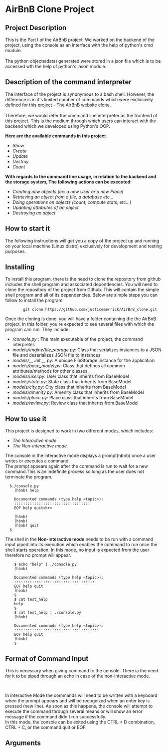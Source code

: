 <h1>AirBnB Clone Project</h1>
    <h2>Project Description</h2>
    <p>
      This is the Part I of the AirBnB project. We worked on the backend of the project,
       using the console as an interface with the help of python's cmd module. <br> <br>The python objects(data) 
       generated were stored in a json file which is to be accessed wth the help of
       python's jason module.
    </p>
    
 <h2>Description of the command interpreter</h2>
 <p>
  The interface of the project is synonymous to a bash shell.
  However, the difference is in it's limited number of commands
  which were exclusively defined for this project - The AirBnB website clone. <br><br>
  Therefore, we would refer the command line interpreter as the frontend of this project.
  This is the medium through which users can interact with the backend which we
  developed using Python's OOP.
</P>


<p><b> Here are the available commands in this project</b></p>

<ul>
  <li><em>Show</em></li>
  <li><em>Create</em></li>
  <li><em>Update</em></li>
  <li><em>Destroy</em></li>
  <li><em>Count</em></li>
</ul>

<p><b>With regards to the command line usage, in relation to the backend and the storage system,
      The following actions can be executed:</b></p>
  <ul>
      <li><em>Creating new objects (ex: a new User or a new Place)</em></li>
      <li><em>Retrieving an object from a file, a database etc…</em></li>
      <li><em>Doing operations on objects (count, compute stats, etc…)</em></li>
      <li><em>Updating attributes of an object</em></li>
      <li><em>Destroying an object</em></li> 
  </ul>
  
  <H2>How to start it</H2>
  <p>The following instructions will get you a copy of 
     the project up and running on your local machine (Linux distro)
     exclusively for development and testing purposes.</p>
     
  <H2>Installing</H2>
  <p>To install this program, there is the need to clone the repository from github <br> includes the shell program and associated dependencies.
            You will need to clone the repository of the project from Github. This will contain the simple shell program and all of
            its dependencies. Below are simple steps you can follow to install the program:</p>
 
            git clone https://github.com/justicemerrick/AirBnB_clone.git
            
            
<p>Once the cloning is done, you will have a folder containing the the AirBnB project. In this folder, you're expected to see
                several files with which the program can run. They include:</p>
   
   <ul>
                    <li><em>/console.py </em>: The main executable of the project, the command interpreter.</li>
                    <li><em>models/engine/file_storage.py</em>: Class that serializes instances to a JSON file and deserializes JSON file to instances</li>
                    <li><em>models/__ init __.py</em>: A unique FileStorage instance for the application</li>
                    <li><em>models/base_model.py</em>: Class that defines all common attributes/methods for other classes.</li>
                    <li><em>models/user.py</em>: User class that inherits from BaseModel</li>
                    <li><em>models/state.py</em>: State class that inherits from BaseModel</li>
                    <li><em>models/city.py</em>: City class that inherits from BaseModel</li>
                    <li><em>models/amenity.py</em>: Amenity class that inherits from BaseModel</li>
                    <li><em>models/place.py</em>: Place class that inherits from BaseModel</li>
                    <li><em>models/review.py</em>: Review class that inherits from BaseModel</li>
   </ul>
   
   <H2>How to use it</H2>
   
   <p>This project is designed to work in two different modes, which includes:</p>
   <ul>
        <li><em>The Interactive mode</em></li>
        <li><em>The Non-interactive mode.</em></li>
  </ul>
   
   <p>The console in the interactive mode displays a prompt(hbnb) once a user writes or executes a command.<br>
     The prompt appears again after the command is run to wait for a new command.This is an indefinite process so long
     as the user does not terminate the program.</p>
    
      $./console.py
        (hbnb) help
            
        Documented commands (type help <topic>):
        ::::::::::::::::::::::::::::::::::
        EOF help quit<br>
            
        (hbnb)
        (hbnb)
        (hbnb) quit
      $
            
   <p>
        The shell in the <b>Non-interactive mode</b> needs to be run with a command input piped into its execution
        which enables the command to run once the shell starts operation. In this mode, no input is expected from the
        user
        therefore no prompt will appear.
    </p>
    
        $ echo "help" | ./console.py
        (hbnb)

        Documented commands (type help <topic>):
        ::::::::::::::::::::::::::::::::::::
        EOF help quit
        (hbnb)
        $
        $ cat test_help
        help
        $
        $ cat test_help | ./console.py
        (hbnb)

        Documented commands (type help <topic>):
        ::::::::::::::::::::::::::::::::::::::
        EOF help quit
        (hbnb)
        $


    
   <h2>Format of Command Input</h2>
   
   <p>This is necessary when giving command to the console. There ia the need for it to be piped through an echo 
      in case of the non-interactive mode.</p><br>
      <p>In Interactive Mode the commands will need to be written with a keyboard when the prompt appears and will
         be recognized when an enter key is pressed (new line). As soon as this happens, the console will attempt
         to execute the command through several means or will show an error message if the command didn't run
         successfully.<br>
         In this mode, the console can be exited using the CTRL + D combination, CTRL + C, or the command quit or
         EOF.</p>
         <h2>Arguments</h2>
